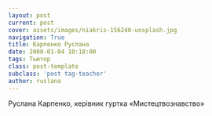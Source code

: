 ```yaml
---
layout: post
current: post
cover: assets/images/niakris-156240-unsplash.jpg
navigation: True
title: Карпенко Руслана
date: 2000-01-04 10:18:00
tags: Тьютор
class: post-template
subclass: 'post tag-teacher'
author: ruslana
---
```


Руслана Карпенко, керівник гуртка «Мистецтвознавство»
